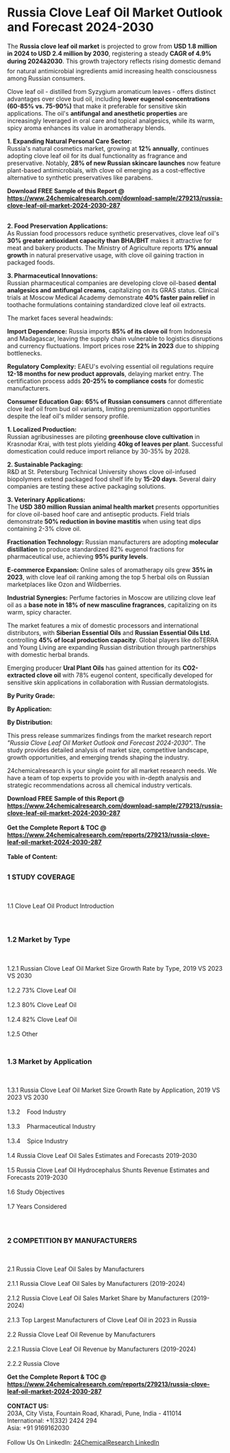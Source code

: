 <h1>Russia Clove Leaf Oil Market Outlook and Forecast 2024-2030</h1><p>The <strong>Russia clove leaf oil market</strong> is projected to grow from <strong>USD 1.8 million in 2024 to USD 2.4 million by 2030</strong>, registering a steady <strong>CAGR of 4.9% during 2024â2030</strong>. This growth trajectory reflects rising domestic demand for natural antimicrobial ingredients amid increasing health consciousness among Russian consumers.</p><p>Clove leaf oil - distilled from Syzygium aromaticum leaves - offers distinct advantages over clove bud oil, including <strong>lower eugenol concentrations (60-85% vs. 75-90%)</strong> that make it preferable for sensitive skin applications. The oil's <strong>antifungal and anesthetic properties</strong> are increasingly leveraged in oral care and topical analgesics, while its warm, spicy aroma enhances its value in aromatherapy blends.</p><p><strong>1. Expanding Natural Personal Care Sector:</strong><br>
Russia's natural cosmetics market, growing at <strong>12% annually</strong>, continues adopting clove leaf oil for its dual functionality as fragrance and preservative. Notably, <strong>28% of new Russian skincare launches</strong> now feature plant-based antimicrobials, with clove oil emerging as a cost-effective alternative to synthetic preservatives like parabens.</p><div><b>Download FREE Sample of this Report @ 
            <a href="https://www.24chemicalresearch.com/download-sample/279213/russia-clove-leaf-oil-market-2024-2030-287">
            https://www.24chemicalresearch.com/download-sample/279213/russia-clove-leaf-oil-market-2024-2030-287</a></b></div><br><p><strong>2. Food Preservation Applications:</strong><br>
As Russian food processors reduce synthetic preservatives, clove leaf oil's <strong>30% greater antioxidant capacity than BHA/BHT</strong> makes it attractive for meat and bakery products. The Ministry of Agriculture reports <strong>17% annual growth</strong> in natural preservative usage, with clove oil gaining traction in packaged foods.</p><p><strong>3. Pharmaceutical Innovations:</strong><br>
Russian pharmaceutical companies are developing clove oil-based <strong>dental analgesics and antifungal creams</strong>, capitalizing on its GRAS status. Clinical trials at Moscow Medical Academy demonstrate <strong>40% faster pain relief</strong> in toothache formulations containing standardized clove leaf oil extracts.</p><p>The market faces several headwinds:</p><p><strong>Import Dependence:</strong> Russia imports <strong>85% of its clove oil</strong> from Indonesia and Madagascar, leaving the supply chain vulnerable to logistics disruptions and currency fluctuations. Import prices rose <strong>22% in 2023</strong> due to shipping bottlenecks.</p><p><strong>Regulatory Complexity:</strong> EAEU's evolving essential oil regulations require <strong>12-18 months for new product approvals</strong>, delaying market entry. The certification process adds <strong>20-25% to compliance costs</strong> for domestic manufacturers.</p><p><strong>Consumer Education Gap:</strong> <strong>65% of Russian consumers</strong> cannot differentiate clove leaf oil from bud oil variants, limiting premiumization opportunities despite the leaf oil's milder sensory profile.</p><p><strong>1. Localized Production:</strong><br>
Russian agribusinesses are piloting <strong>greenhouse clove cultivation</strong> in Krasnodar Krai, with test plots yielding <strong>40kg of leaves per plant</strong>. Successful domestication could reduce import reliance by 30-35% by 2028.</p><p><strong>2. Sustainable Packaging:</strong><br>
R&amp;D at St. Petersburg Technical University shows clove oil-infused biopolymers extend packaged food shelf life by <strong>15-20 days</strong>. Several dairy companies are testing these active packaging solutions.</p><p><strong>3. Veterinary Applications:</strong><br>
The <strong>USD 380 million Russian animal health market</strong> presents opportunities for clove oil-based hoof care and antiseptic products. Field trials demonstrate <strong>50% reduction in bovine mastitis</strong> when using teat dips containing 2-3% clove oil.</p><p><strong>Fractionation Technology:</strong> Russian manufacturers are adopting <strong>molecular distillation</strong> to produce standardized 82% eugenol fractions for pharmaceutical use, achieving <strong>95% purity levels</strong>.</p><p><strong>E-commerce Expansion:</strong> Online sales of aromatherapy oils grew <strong>35% in 2023</strong>, with clove leaf oil ranking among the top 5 herbal oils on Russian marketplaces like Ozon and Wildberries.</p><p><strong>Industrial Synergies:</strong> Perfume factories in Moscow are utilizing clove leaf oil as a <strong>base note in 18% of new masculine fragrances</strong>, capitalizing on its warm, spicy character.</p><p>The market features a mix of domestic processors and international distributors, with <strong>Siberian Essential Oils</strong> and <strong>Russian Essential Oils Ltd.</strong> controlling <strong>45% of local production capacity</strong>. Global players like doTERRA and Young Living are expanding Russian distribution through partnerships with domestic herbal brands.</p><p>Emerging producer <strong>Ural Plant Oils</strong> has gained attention for its <strong>CO2-extracted clove oil</strong> with 78% eugenol content, specifically developed for sensitive skin applications in collaboration with Russian dermatologists.</p><p><strong>By Purity Grade:</strong></p><p><strong>By Application:</strong></p><p><strong>By Distribution:</strong></p><p>This press release summarizes findings from the market research report <em>"Russia Clove Leaf Oil Market Outlook and Forecast 2024-2030"</em>. The study provides detailed analysis of market size, competitive landscape, growth opportunities, and emerging trends shaping the industry.</p><p>24chemicalresearch is your single point for all market research needs. We have a team of top experts to provide you with in-depth analysis and strategic recommendations across all chemical industry verticals.</p><div><b>Download FREE Sample of this Report @ 
            <a href="https://www.24chemicalresearch.com/download-sample/279213/russia-clove-leaf-oil-market-2024-2030-287">
            https://www.24chemicalresearch.com/download-sample/279213/russia-clove-leaf-oil-market-2024-2030-287</a></b></div><br><div><b>Get the Complete Report & TOC @ 
            <a href="https://www.24chemicalresearch.com/reports/279213/russia-clove-leaf-oil-market-2024-2030-287">
            https://www.24chemicalresearch.com/reports/279213/russia-clove-leaf-oil-market-2024-2030-287</a></b></div><br>
            <b>Table of Content:</b><p><h2><span style="font-size:16px"><strong>1 STUDY COVERAGE</strong></span></h2><br />
<p>1.1 Clove Leaf Oil Product Introduction</p><br />
<h2><span style="font-size:16px"><strong>1.2 Market by Type</strong></span></h2><br />
<p>1.2.1 Russian Clove Leaf Oil Market Size Growth Rate by Type, 2019 VS 2023 VS 2030<br /><br />
1.2.2 73% Clove Leaf Oil&nbsp;&nbsp; &nbsp;<br /><br />
1.2.3 80% Clove Leaf Oil<br /><br />
1.2.4 82% Clove Leaf Oil<br /><br />
1.2.5 Other<br /><br />
<h2><span style="font-size:16px"><strong>1.3 Market by Application</strong></span></h2><br />
<p>1.3.1 Russia Clove Leaf Oil Market Size Growth Rate by Application, 2019 VS 2023 VS 2030<br /><br />
1.3.2&nbsp;&nbsp; &nbsp;Food Industry<br /><br />
1.3.3&nbsp;&nbsp; &nbsp;Pharmaceutical Industry<br /><br />
1.3.4&nbsp;&nbsp; &nbsp;Spice Industry<br /><br />
1.4 Russia Clove Leaf Oil Sales Estimates and Forecasts 2019-2030<br /><br />
1.5 Russia Clove Leaf Oil Hydrocephalus Shunts Revenue Estimates and Forecasts 2019-2030<br /><br />
1.6 Study Objectives<br /><br />
1.7 Years Considered</p><br />
<h2><span style="font-size:16px"><strong>2 COMPETITION BY MANUFACTURERS</strong></span></h2><br />
<p>2.1 Russia Clove Leaf Oil Sales by Manufacturers<br /><br />
2.1.1 Russia Clove Leaf Oil Sales by Manufacturers (2019-2024)<br /><br />
2.1.2 Russia Clove Leaf Oil Sales Market Share by Manufacturers (2019-2024)<br /><br />
2.1.3 Top Largest Manufacturers of Clove Leaf Oil in 2023 in Russia<br /><br />
2.2 Russia Clove Leaf Oil Revenue by Manufacturers<br /><br />
2.2.1 Russia Clove Leaf Oil Revenue by Manufacturers (2019-2024)<br /><br />
2.2.2 Russia Clove </p><div><b>Get the Complete Report & TOC @ 
            <a href="https://www.24chemicalresearch.com/reports/279213/russia-clove-leaf-oil-market-2024-2030-287">
            https://www.24chemicalresearch.com/reports/279213/russia-clove-leaf-oil-market-2024-2030-287</a></b></div><br><b>CONTACT US:</b><br>
            203A, City Vista, Fountain Road, Kharadi, Pune, India - 411014<br>
            International: +1(332) 2424 294<br>
            Asia: +91 9169162030 <br><br>
            Follow Us On LinkedIn: <a href="https://www.linkedin.com/company/24chemicalresearch/">24ChemicalResearch LinkedIn</a>